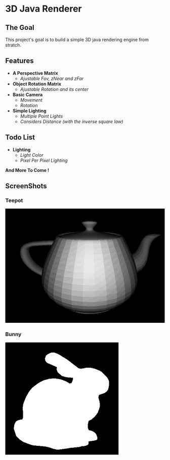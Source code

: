 # 3D Java Renderer

## The Goal

This project's goal is to build a simple 3D java rendering engine from stratch.

## Features

+ **A Perspective Matrix**
  + *Ajustable Fov, zNear and zFar*
+ **Object Rotation Matrix**
  + *Ajustable Rotation and its center*
+ **Basic Camera**
  + *Movement*
  + *Rotation*
+ **Simple Lighting**
  + *Multiple Point Lights*
  + *Considers Distance (with the inverse square law)*

## Todo List

+ **Lighting**
  + *Light Color*
  + *Pixel Per Pixel Lighting*
  
**And More To Come !**

## ScreenShots

### Teepot
 
![Bunny](screenshots/teepot.jpg)
  
### Bunny

![Bunny](screenshots/bunny.jpg)
